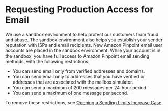 # Requesting Production Access for Email<a name="channels-email-setup-production-access"></a>

We use a sandbox environment to help protect our customers from fraud and abuse\. The sandbox environment also helps you establish your sender reputation with ISPs and email recipients\. New Amazon Pinpoint email user accounts are placed in the sandbox environment\. While your account is in the sandbox, you have full access to Amazon Pinpoint email sending methods, with the following restrictions: 
+ You can send email only from verified addresses and domains\.
+ You can send email only to addresses that you have verified or addresses that are associated with the mailbox simulator\.
+ You can send a maximum of 200 messages per 24\-hour period\.
+ You can send a maximum of one message per second\.

To remove these restrictions, see [Opening a Sending Limits Increase Case](channels-email-manage-limits.md#channels-email-manage-limits-increase-case)\.